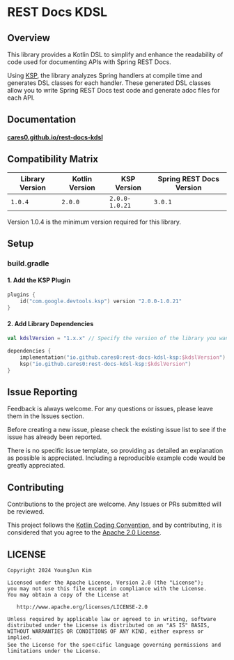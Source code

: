 # REST Docs KDSL

## Overview
This library provides a Kotlin DSL to simplify and enhance 
the readability of code used for documenting APIs with Spring REST Docs.

Using [KSP](https://kotlinlang.org/docs/ksp-overview.html), the library analyzes Spring handlers at compile time 
and generates DSL classes for each handler. 
These generated DSL classes allow you to write Spring REST Docs test code 
and generate adoc files for each API.

## Documentation
#### [cares0.github.io/rest-docs-kdsl](https://cares0.github.io/rest-docs-kdsl)

## Compatibility Matrix

| Library Version | Kotlin Version | KSP Version        | Spring REST Docs Version |
|-----------------|----------------|--------------------|--------------------------|
| `1.0.4`         | `2.0.0`        | `2.0.0-1.0.21`     | `3.0.1`                   |

Version 1.0.4 is the minimum version required for this library.

## Setup

### build.gradle

#### 1. Add the KSP Plugin
```kotlin
plugins {
    id("com.google.devtools.ksp") version "2.0.0-1.0.21"
}
```

#### 2. Add Library Dependencies
```kotlin
val kdslVersion = "1.x.x" // Specify the version of the library you want to use.

dependencies {
    implementation("io.github.cares0:rest-docs-kdsl-ksp:$kdslVersion")
    ksp("io.github.cares0:rest-docs-kdsl-ksp:$kdslVersion")
}
```

## Issue Reporting
Feedback is always welcome. For any questions or issues, please leave them in the Issues section. 

Before creating a new issue, please check the existing issue list to see if the issue has already been reported. 

There is no specific issue template, so providing as detailed an explanation as possible is appreciated. 
Including a reproducible example code would be greatly appreciated.

## Contributing
Contributions to the project are welcome. Any Issues or PRs submitted will be reviewed.

This project follows the [Kotlin Coding Convention](https://kotlinlang.org/docs/coding-conventions.html),
and by contributing, it is considered that you agree to the [Apache 2.0 License](https://www.apache.org/licenses/LICENSE-2.0).

## LICENSE
```
Copyright 2024 YoungJun Kim

Licensed under the Apache License, Version 2.0 (the "License");
you may not use this file except in compliance with the License.
You may obtain a copy of the License at

   http://www.apache.org/licenses/LICENSE-2.0

Unless required by applicable law or agreed to in writing, software
distributed under the License is distributed on an "AS IS" BASIS,
WITHOUT WARRANTIES OR CONDITIONS OF ANY KIND, either express or implied.
See the License for the speㄷcific language governing permissions and
limitations under the License.
```